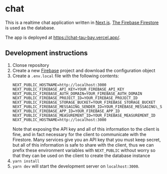 # chat
This is a realtime chat application written in [Next.js](https://nextjs.org/).
[The Firebase Firestore](https://firebase.google.com/docs/firestore)
is used as the database.

The app is deployed at https://chat-tau-bay.vercel.app/.

## Development instructions
1. Clonse repository
2. Create a new [Firebase](https://firebase.google.com/) project and
download the configuration object
3. Create a `.env.local` file with the following contents:
     ```
     NEXT_PUBLIC_HOSTNAME=http://localhost:3000
     NEXT_PUBLIC_FIREBASE_API_KEY=YOUR_FIREBASE_API_KEY
     NEXT_PUBLIC_FIREBASE_AUTH_DOMAIN=YOUR_FIREBASE_AUTH_DOMAIN
     NEXT_PUBLIC_FIREBASE_PROJECT_ID=YOUR_FIREBASE_PROJECT_ID
     NEXT_PUBLIC_FIREBASE_STORAGE_BUCKET=YOUR_FIREBASE_STORAGE_BUCKET
     NEXT_PUBLIC_FIREBASE_MESSAGING_SENDER_ID=YOUR_FIREBASE_MESSAGING\_SENDER\_ID
     NEXT_PUBLIC_FIREBASE_APP_ID=YOUR_FIREBASE_APP_ID
     NEXT_PUBLIC_FIREBASE_MEASUREMENT_ID=YOUR_FIREBASE_MEASUREMENT_ID
     NEXT_PUBLIC_HOSTNAME=http://localhost:3000
    ```
    Note that exposing the API key and all of this information to the client is fine, and in fact
    necessary for the client to communicate with the Firestore. Many services
    give you an API key that you must keep secret, but all of this information is safe to share with
    the client, thus we can prefix these environment variables with `NEXT_PUBLIC` without worry
    so that they can be used on the client to create the database instance
4. `yarn install`
5. `yarn dev` will start the development server on `localhost:3000`.
